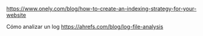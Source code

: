 


https://www.onely.com/blog/how-to-create-an-indexing-strategy-for-your-website

Cómo analizar un log https://ahrefs.com/blog/log-file-analysis
<!--stackedit_data:
eyJoaXN0b3J5IjpbNDIzMTE2MF19
-->